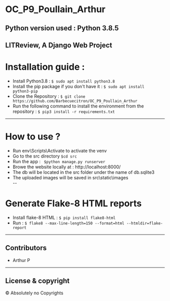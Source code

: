 # OC_P9_Poullain_Arthur

Python version used : Python 3.8.5
---
LITReview, A Django Web Project
---
# Installation guide :
* Install Python3.8 : ```$ sudo apt install python3.8```
* Install the pip package if you don't have it : ``` $ sudo apt install python3-pip ```
* Clone the Repository : ```$ git clone https://github.com/Barbecuecitron/OC_P9_Poullain_Arthur ```
* Run the following command to install the environment from the repository : ``` $ pip3 install -r requirements.txt ```
---
# How to use ?
* Run env\Scripts\Activate to activate the venv
* Go to the src directory ``` $cd src ```
* Run the app : ``` $python manage.py runserver```
* Browe the website locally at : http://localhost:8000/
* The db will be located in the src folder under the name of db.sqlite3
* The uploaded images will be saved in src\static\images\
--
# Generate Flake-8 HTML reports
* Install flake-8 HTML : ```$ pip install flake8-html  ```
* Run : ```$ flake8 --max-line-length=150 --format=html --htmldir=flake-report ```
---
## Contributors
* Arthur P
---
## License & copyright
© Absolutely no Copyrights 
